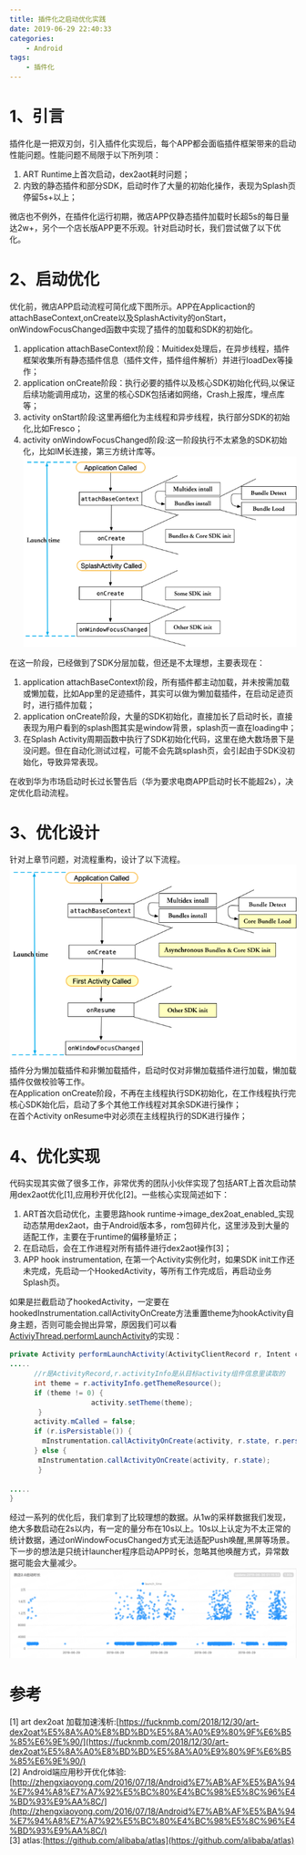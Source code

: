 ```yaml
---
title: 插件化之启动优化实践
date: 2019-06-29 22:40:33
categories: 
	- Android
tags: 
	- 插件化
---
```

# 1、引言
插件化是一把双刃剑，引入插件化实现后，每个APP都会面临插件框架带来的启动性能问题。性能问题不局限于以下所列项：
1. ART Runtime上首次启动，dex2aot耗时问题； 
2. 内致的静态插件和部分SDK，启动时作了大量的初始化操作，表现为Splash页停留5s+以上；  

微店也不例外，在插件化运行初期，微店APP仅静态插件加载时长超5s的每日量达2w+，另个一个店长版APP更不乐观。针对启动时长，我们尝试做了以下优化。
<!-- more -->
# 2、启动优化
优化前，微店APP启动流程可简化成下图所示。APP在Applicaction的attachBaseContext,onCreate以及SplashActivity的onStart，onWindowFocusChanged函数中实现了插件的加载和SDK的初始化。  
1. application attachBaseContext阶段：Muitidex处理后，在异步线程，插件框架收集所有静态插件信息（插件文件，插件组件解析）并进行loadDex等操作； 
2. application onCreate阶段：执行必要的插件以及核心SDK初始化代码,以保证后续功能调用成功，这里的核心SDK包括诸如网络，Crash上报库，埋点库等；  
3. activity onStart阶段:这里再细化为主线程和异步线程，执行部分SDK的初始化,比如Fresco；
4. activity onWindowFocusChanged阶段:这一阶段执行不太紧急的SDK初始化，比如IM长连接，第三方统计库等。  
![](https://raw.githubusercontent.com/emile2013/emile2013.github.io/source/source/imgs/appstart.png) 

在这一阶段，已经做到了SDK分层加载，但还是不太理想，主要表现在：

1. application attachBaseContext阶段，所有插件都主动加载，并未按需加载或懒加载，比如App里的足迹插件，其实可以做为懒加载插件，在启动足迹页时，进行插件加载； 
2. application onCreate阶段，大量的SDK初始化，直接加长了启动时长，直接表现为用户看到的splash图其实是window背景，splash页一直在loading中；
3. 在Splash Activity周期函数中执行了SDK初始化代码，这里在绝大数场景下是没问题。但在自动化测试过程，可能不会先跳splash页，会引起由于SDK没初始化，导致异常表现。

在收到华为市场启动时长过长警告后（华为要求电商APP启动时长不能超2s），决定优化启动流程。
# 3、优化设计
针对上章节问题，对流程重构，设计了以下流程。
![](https://raw.githubusercontent.com/emile2013/emile2013.github.io/source/source/imgs/appstart2.png) 
插件分为懒加载插件和非懒加载插件，启动时仅对非懒加载插件进行加载，懒加载插件仅做校验等工作。  
在Application onCreate阶段，不再在主线程执行SDK初始化，在工作线程执行完核心SDK始化后，启动了多个其他工作线程对其余SDK进行操作；  
在首个Activity onResume中对必须在主线程执行的SDK进行操作；
# 4、优化实现
代码实现其实做了很多工作，非常优秀的团队小伙伴实现了包括ART上首次启动禁用dex2aot优化[1],应用秒开优化[2]。一些核心实现简述如下：

1. ART首次启动优化，主要思路hook runtime->image\_dex2oat\_enabled_实现动态禁用dex2aot，由于Android版本多，rom包碎片化，这里涉及到大量的适配工作，主要在于runtime的偏移量矫正； 
2. 在启动后，会在工作进程对所有插件进行dex2aot操作[3]；
3. APP hook instrumentation, 在第一个Activity实例化时，如果SDK init工作还未完成，先启动一个HookedActivity，等所有工作完成后，再启动业务Splash页。

如果是拦截启动了hookedActivity，一定要在hookedInstrumentation.callActivityOnCreate方法重置theme为hookActivity自身主题，否则可能会抛出异常，原因我们可以看[ActiviyThread.performLaunchActivity](http://androidxref.com/9.0.0_r3/xref/frameworks/base/core/java/android/app/ActivityThread.java#2808)的实现：

```java
private Activity performLaunchActivity(ActivityClientRecord r, Intent customIntent) {
.....
      //r是ActivityRecord,r.activityInfo是从目标activity组件信息里读取的
      int theme = r.activityInfo.getThemeResource();
      if (theme != 0) {
                    activity.setTheme(theme);
       }
      activity.mCalled = false;
      if (r.isPersistable()) {
        mInstrumentation.callActivityOnCreate(activity, r.state, r.persistentState);
      } else {
       mInstrumentation.callActivityOnCreate(activity, r.state);
       }
                
.....                
}
```
经过一系列的优化后，我们拿到了比较理想的数据。从1w的采样数据我们发现，绝大多数启动在2s以内，有一定的量分布在10s以上。10s以上认定为不太正常的统计数据，通过onWindowFocusChanged方式无法适配Push唤醒,黑屏等场景。下一步的想法是只统计launcher程序启动APP时长，忽略其他唤醒方式，异常数据可能会大量减少。
![](https://raw.githubusercontent.com/emile2013/emile2013.github.io/source/source/imgs/29f3ac36.png) 

# 参考
[1] art dex2oat 加载加速浅析:[https://fucknmb.com/2018/12/30/art-dex2oat%E5%8A%A0%E8%BD%BD%E5%8A%A0%E9%80%9F%E6%B5%85%E6%9E%90/](https://fucknmb.com/2018/12/30/art-dex2oat%E5%8A%A0%E8%BD%BD%E5%8A%A0%E9%80%9F%E6%B5%85%E6%9E%90/)  
[2] Android端应用秒开优化体验:[http://zhengxiaoyong.com/2016/07/18/Android%E7%AB%AF%E5%BA%94%E7%94%A8%E7%A7%92%E5%BC%80%E4%BC%98%E5%8C%96%E4%BD%93%E9%AA%8C/](http://zhengxiaoyong.com/2016/07/18/Android%E7%AB%AF%E5%BA%94%E7%94%A8%E7%A7%92%E5%BC%80%E4%BC%98%E5%8C%96%E4%BD%93%E9%AA%8C/)  
[3] atlas:[https://github.com/alibaba/atlas](https://github.com/alibaba/atlas)  
